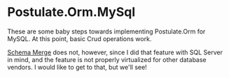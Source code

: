 # Postulate.Orm.MySql

These are some baby steps towards implementing Postulate.Orm for MySQL. At this point, basic Crud operations work.

[Schema Merge](https://github.com/adamosoftware/Postulate.Orm/wiki/Schema-Merge) does not, however, since I did that feature with SQL Server in mind, and the feature is not properly virtualized for other database vendors. I would like to get to that, but we'll see!

